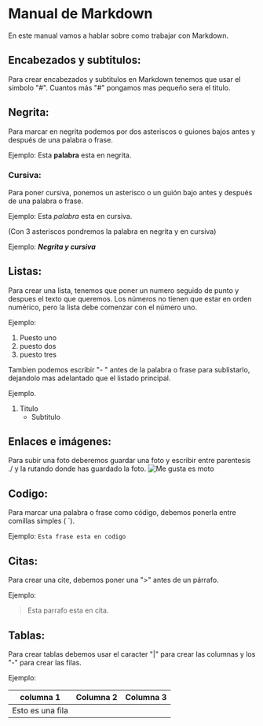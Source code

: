 # Manual de Markdown
En este manual vamos a hablar sobre como trabajar con Markdown.

## Encabezados y subtitulos:
Para crear encabezados y subtitulos en Markdown tenemos que usar el simbolo "#". Cuantos más "#" pongamos mas pequeño sera el titulo.

## Negrita:
Para marcar en negrita podemos por dos asteriscos o guiones bajos antes y después de una palabra o frase.

Ejemplo: Esta **palabra** esta en negrita.

### Cursiva:
Para poner cursiva, ponemos un asterisco o un guión bajo antes y después de una palabra o frase.

Ejemplo: Esta *palabra* esta en cursiva.

(Con 3 asteriscos pondremos la palabra en negrita y en cursiva)

Ejemplo: ***Negrita y cursiva***

## Listas:
Para crear una lista, tenemos que poner un numero seguido de punto y despues el texto que queremos. Los números no tienen que estar en orden numérico, pero la lista debe comenzar con el número uno.

Ejemplo: 
1. Puesto uno
2. puesto dos
3. puesto tres

Tambien podemos escribir "- " antes de la palabra o frase para sublistarlo, dejandolo mas adelantado que el listado principal.

Ejemplo.
1. Titulo
    - Subtitulo

## Enlaces e imágenes:
Para subir una foto deberemos guardar una foto y escribir entre parentesis ./ y la rutando donde has guardado la foto.
![Me gusta es moto](./Ejercicio%20Frame/H2R.jpg)

## Codigo:
Para marcar una palabra o frase como código, debemos ponerla entre comillas simples ( `).

Ejemplo: `Esta frase esta en codigo`

## Citas:
Para crear una cite, debemos poner una ">" antes de un párrafo.

Ejemplo: 
>Esta parrafo esta en cita.

## Tablas:
Para crear tablas debemos usar el caracter "|" para crear las columnas y los "-" para crear las filas.

Ejemplo:

| columna 1 | Columna 2 | Columna 3 |
|      -    |   -       |    -      |
|Esto es una fila |